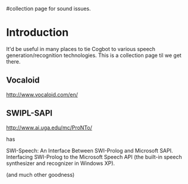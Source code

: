 #collection page for sound issues.

# Introduction #

It'd be useful in many places to tie Cogbot to various speech generation/recognition technologies. This is a collection page til we get there.

## Vocaloid ##

http://www.vocaloid.com/en/


## SWIPL-SAPI ##

http://www.ai.uga.edu/mc/ProNTo/

has

SWI-Speech: An Interface Between SWI-Prolog and Microsoft SAPI. Interfacing SWI-Prolog to the Microsoft Speech API (the built-in speech synthesizer and recognizer in Windows XP).


(and much other goodness)